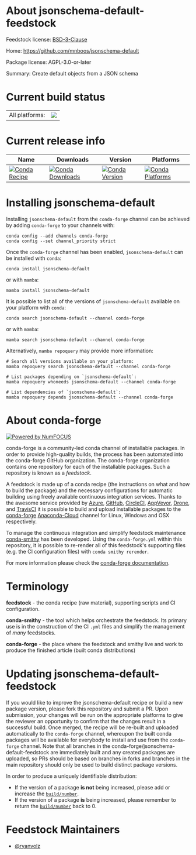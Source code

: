 About jsonschema-default-feedstock
==================================

Feedstock license: [BSD-3-Clause](https://github.com/conda-forge/jsonschema-default-feedstock/blob/main/LICENSE.txt)

Home: https://github.com/mnboos/jsonschema-default

Package license: AGPL-3.0-or-later

Summary: Create default objects from a JSON schema

Current build status
====================


<table><tr><td>All platforms:</td>
    <td>
      <a href="https://dev.azure.com/conda-forge/feedstock-builds/_build/latest?definitionId=17563&branchName=main">
        <img src="https://dev.azure.com/conda-forge/feedstock-builds/_apis/build/status/jsonschema-default-feedstock?branchName=main">
      </a>
    </td>
  </tr>
</table>

Current release info
====================

| Name | Downloads | Version | Platforms |
| --- | --- | --- | --- |
| [![Conda Recipe](https://img.shields.io/badge/recipe-jsonschema--default-green.svg)](https://anaconda.org/conda-forge/jsonschema-default) | [![Conda Downloads](https://img.shields.io/conda/dn/conda-forge/jsonschema-default.svg)](https://anaconda.org/conda-forge/jsonschema-default) | [![Conda Version](https://img.shields.io/conda/vn/conda-forge/jsonschema-default.svg)](https://anaconda.org/conda-forge/jsonschema-default) | [![Conda Platforms](https://img.shields.io/conda/pn/conda-forge/jsonschema-default.svg)](https://anaconda.org/conda-forge/jsonschema-default) |

Installing jsonschema-default
=============================

Installing `jsonschema-default` from the `conda-forge` channel can be achieved by adding `conda-forge` to your channels with:

```
conda config --add channels conda-forge
conda config --set channel_priority strict
```

Once the `conda-forge` channel has been enabled, `jsonschema-default` can be installed with `conda`:

```
conda install jsonschema-default
```

or with `mamba`:

```
mamba install jsonschema-default
```

It is possible to list all of the versions of `jsonschema-default` available on your platform with `conda`:

```
conda search jsonschema-default --channel conda-forge
```

or with `mamba`:

```
mamba search jsonschema-default --channel conda-forge
```

Alternatively, `mamba repoquery` may provide more information:

```
# Search all versions available on your platform:
mamba repoquery search jsonschema-default --channel conda-forge

# List packages depending on `jsonschema-default`:
mamba repoquery whoneeds jsonschema-default --channel conda-forge

# List dependencies of `jsonschema-default`:
mamba repoquery depends jsonschema-default --channel conda-forge
```


About conda-forge
=================

[![Powered by
NumFOCUS](https://img.shields.io/badge/powered%20by-NumFOCUS-orange.svg?style=flat&colorA=E1523D&colorB=007D8A)](https://numfocus.org)

conda-forge is a community-led conda channel of installable packages.
In order to provide high-quality builds, the process has been automated into the
conda-forge GitHub organization. The conda-forge organization contains one repository
for each of the installable packages. Such a repository is known as a *feedstock*.

A feedstock is made up of a conda recipe (the instructions on what and how to build
the package) and the necessary configurations for automatic building using freely
available continuous integration services. Thanks to the awesome service provided by
[Azure](https://azure.microsoft.com/en-us/services/devops/), [GitHub](https://github.com/),
[CircleCI](https://circleci.com/), [AppVeyor](https://www.appveyor.com/),
[Drone](https://cloud.drone.io/welcome), and [TravisCI](https://travis-ci.com/)
it is possible to build and upload installable packages to the
[conda-forge](https://anaconda.org/conda-forge) [Anaconda-Cloud](https://anaconda.org/)
channel for Linux, Windows and OSX respectively.

To manage the continuous integration and simplify feedstock maintenance
[conda-smithy](https://github.com/conda-forge/conda-smithy) has been developed.
Using the ``conda-forge.yml`` within this repository, it is possible to re-render all of
this feedstock's supporting files (e.g. the CI configuration files) with ``conda smithy rerender``.

For more information please check the [conda-forge documentation](https://conda-forge.org/docs/).

Terminology
===========

**feedstock** - the conda recipe (raw material), supporting scripts and CI configuration.

**conda-smithy** - the tool which helps orchestrate the feedstock.
                   Its primary use is in the construction of the CI ``.yml`` files
                   and simplify the management of *many* feedstocks.

**conda-forge** - the place where the feedstock and smithy live and work to
                  produce the finished article (built conda distributions)


Updating jsonschema-default-feedstock
=====================================

If you would like to improve the jsonschema-default recipe or build a new
package version, please fork this repository and submit a PR. Upon submission,
your changes will be run on the appropriate platforms to give the reviewer an
opportunity to confirm that the changes result in a successful build. Once
merged, the recipe will be re-built and uploaded automatically to the
`conda-forge` channel, whereupon the built conda packages will be available for
everybody to install and use from the `conda-forge` channel.
Note that all branches in the conda-forge/jsonschema-default-feedstock are
immediately built and any created packages are uploaded, so PRs should be based
on branches in forks and branches in the main repository should only be used to
build distinct package versions.

In order to produce a uniquely identifiable distribution:
 * If the version of a package **is not** being increased, please add or increase
   the [``build/number``](https://docs.conda.io/projects/conda-build/en/latest/resources/define-metadata.html#build-number-and-string).
 * If the version of a package **is** being increased, please remember to return
   the [``build/number``](https://docs.conda.io/projects/conda-build/en/latest/resources/define-metadata.html#build-number-and-string)
   back to 0.

Feedstock Maintainers
=====================

* [@ryanvolz](https://github.com/ryanvolz/)

